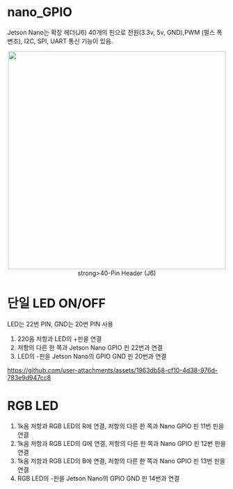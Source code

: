 # nano_GPIO
Jetson Nano는 확장 헤더(J6) 40개의 핀으로 전원(3.3v, 5v, GND),PWM (펄스 폭 변조), I2C, SPI, UART 통신 기능이 있음.

<p align="center">
  <img src="https://github.com/user-attachments/assets/30771849-e8b7-4a97-bacb-ed24cc72023d" width="500" height="500"><br>
  strong>40-Pin Header (J6)
</p>


# 단일 LED ON/OFF
LED는 22번 PIN, GND는 20번 PIN 사용
 1. 220옴 저항과 LED의 +핀을 연결
 2. 저항의 다른 한 쪽과 Jetson Nano GPIO 핀 22번과 연결
 3. LED의 -핀을 Jetson Nano의 GPIO GND 핀 20번과 연결

https://github.com/user-attachments/assets/1963db58-cf10-4d38-976d-783e9d947cc8


# RGB LED
 1. 1k옴 저항과 RGB LED의 R에 연결, 저항의 다른 한 쪽과 Nano GPIO 핀  11번 핀을 연결
 2. 1k옴 저항과 RGB LED의 G에 연결, 저항의 다른 한 쪽과 Nano GPIO 핀 12번 핀을 연결
 3. 1k옴 저항과 RGB LED의 B에 연결, 저항의 다른 한 쪽과 Nano GPIO 핀 13번 핀을 연결
 4. RGB LED의 -핀을 Jetson Nano의 GPIO GND 핀 14번과 연결

